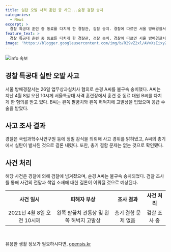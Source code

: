 ```yaml
---
title: 실탄 오발 사격 훈련 중 사고...순경 검찰 송치
categories:
  - News
excerpt: >
  경찰 특공대 훈련 중 동료를 다치게 한 경찰관, 검찰 송치. 경찰에 따르면 서울 방배경찰서는 업무상과실치사 혐의로 순경 A를 불구속 송치했다. A는 지난 4월 훈련 중 동료를 다치게 한 혐의를 받으며, 경찰은 사고 경위를 규명하기 위해 정밀 감식을 실시한 결과, A의 총기에서 실탄이 발사됐다는 결론을 내렸다. A의 총기 결함은 아니라고 밝혔다. (총 146자)
feature_text: >
  경찰 특공대 훈련 중 동료를 다치게 한 경찰관, 검찰 송치. 경찰에 따르면 서울 방배경찰서는 업무상과실치사 혐의로 순경 A를 불구속 송치했다. A는 지난 4월 훈련 중 동료를 다치게 한 혐의를 받으며, 경찰은 사고 경위를 규명하기 위해 정밀 감식을 실시한 결과, A의 총기에서 실탄이 발사됐다는 결론을 내렸다. A의 총기 결함은 아니라고 밝혔다. (총 146자)
image: 'https://blogger.googleusercontent.com/img/b/R29vZ2xl/AVvXsEixyZcFfHzMRdzZMjFBmAUKJYCLCGyLL1o632UiGVXcaFdKo_bkvkuCioo0uUKlGfBVcT3P84aROyZIXSBEx3Aw5nCQ3pTgDom1WDC4m8eifvWiAmWEEVb4x6G_l8C0QH225ldMjyaFvpxGEBGNO37VmDTDMHGhJPq73UglMfDca1-0aw/s1600/blogspot.png'
---
```


<p><img src="https://blogger.googleusercontent.com/img/b/R29vZ2xl/AVvXsEixyZcFfHzMRdzZMjFBmAUKJYCLCGyLL1o632UiGVXcaFdKo_bkvkuCioo0uUKlGfBVcT3P84aROyZIXSBEx3Aw5nCQ3pTgDom1WDC4m8eifvWiAmWEEVb4x6G_l8C0QH225ldMjyaFvpxGEBGNO37VmDTDMHGhJPq73UglMfDca1-0aw/s1600/blogspot.png" alt="info 속보" /></p>

<h2 data-ke-size="size26">경찰 특공대 실탄 오발 사고</h2>

<p data-ke-size="size16">서울 방배경찰서는 26일 업무상과실치사 혐의로 순경 A씨를 불구속 송치했다. A씨는 지난 4월 8일 오전 10시께 서울특공대 사격 훈련장에서 훈련 중 동료 대원 B씨를 다치게 한 혐의를 받고 있다. B씨는 왼쪽 팔꿈치와 왼쪽 허벅지에 고발상을 입었으며 응급 수술을 받았다.</p>

<h2 data-ke-size="size26">사고 조사 결과</h2>

<p data-ke-size="size16">경찰은 국립과학수사연구원 등에 정밀 감식을 의뢰해 사고 경위를 밝혀냈고, A씨의 총기에서 실탄이 발사된 것으로 결론 내렸다. 또한, 총기 결함 문제는 없는 것으로 확인됐다.</p>

<h2 data-ke-size="size26">사건 처리</h2>

<p data-ke-size="size16">해당 사건은 경찰에 의해 검찰에 넘겨졌으며, 순경 A씨는 불구속 송치되었다. 검찰 조사를 통해 사건의 전말과 책임 소재에 대한 결론이 이뤄질 것으로 예상된다.</p>

<table>
  <tr>
    <td style="text-align: center; height: 17px;"><b>사건 일시</b></td>
    <td style="text-align: center; height: 17px;"><b>피해자 부상</b></td>
    <td style="text-align: center; height: 17px;"><b>조사 결과</b></td>
    <td style="text-align: center; height: 17px;"><b>사건 처리</b></td>
  </tr>
  <tr>
    <td style="text-align: center; height: 17px;">2021년 4월 8일 오전 10시께</td>
    <td style="text-align: center; height: 17px;">왼쪽 팔꿈치 관통상 및 왼쪽 허벅지 고발상</td>
    <td style="text-align: center; height: 17px;">총기 결함 문제 없음</td>
    <td style="text-align: center; height: 17px;">검찰 조사 중</td>
  </tr>
</table>

<p data-ke-size="size16">&nbsp;</p>
유용한 생활 정보가 필요하시다면, <a href="https://opensis.kr" rel="dofollow">opensis.kr</a>


